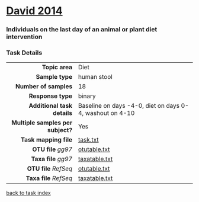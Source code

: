 # [David 2014]( ../docs/david.html )
### Individuals on the last day of an animal or plant diet intervention

### Task Details
|  |  |
| ------------------------: |-----------------------------------------------------------|
| **Topic area**                | Diet                                                |
| **Sample type**               | human stool                                         |
| **Number of samples**         | 18                                         |
| **Response type**             | binary                                           |
| **Additional task details**              | Baseline on days -4-0, diet on days 0-4, washout on 4-10                                  |
| **Multiple samples per subject?**     | Yes |
| **Task mapping file**         | [task.txt](../datasets/david/task.txt)                                 |
| **OTU file** *gg97*           | [otutable.txt](../datasets/david/gg/otutable.txt)                             |
| **Taxa file** *gg97*          | [taxatable.txt](../datasets/david/gg/taxatable.txt)                          |
| **OTU file** *RefSeq*         | [otutable.txt](../datasets/david/refseq/otutable.txt)                    |
| **Taxa file** *RefSeq*        | [taxatable.txt](../datasets/david/refseq/taxatable.txt)                  |


[back to task index](../README.md)